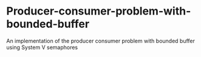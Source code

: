 # Producer-consumer-problem-with-bounded-buffer
An implementation of the producer consumer problem with bounded buffer using System V semaphores
